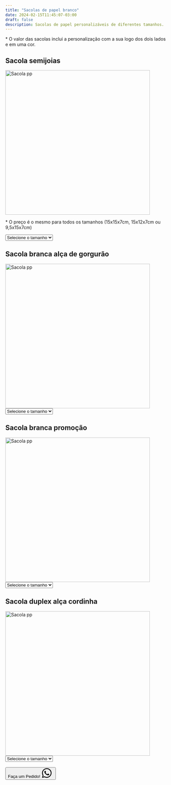 ```yaml
---
title: "Sacolas de papel branco"
date: 2024-02-15T11:45:07-03:00
draft: false
description: Sacolas de papel personalizáveis de diferentes tamanhos.
---
```


<p>* O valor das sacolas inclui a personalização com a sua logo dos dois lados e em uma cor.</p>

## Sacola semijoias

<img src="/img/products/semijoia.jpeg" alt="Sacola pp" title="Sacola pp" style="width: 450px; height: auto;">

<p>* O preço é o mesmo para todos os tamanhos (15x15x7cm, 15x12x7cm ou 9,5x15x7cm)</p>

<select id="tamanho1" onchange="mostrarPreco1()">
  <option value="" selected>Selecione o tamanho</option>
  <option value="pp">Alça cordinha</option>
  <option value="p">Alça de gorgurão</option>
</select>

<div id="preco1"></div>

<script>
  function mostrarPreco1() {
    var tamanhoSelecionado1 = document.getElementById("tamanho1").value;
    var preco1;

    switch (tamanhoSelecionado1) {
      case "pp":
        preco1 = "1000 unidades R$ 2,40<br>" +
                "500 unidades R$ 2,69<br>" +
                "300 unidades R$ 2,77<br>" +
                "200 unidades R$ 3,09";
        break;
      case "p":
        preco1 = "1000 unidades R$ 2,65<br>" +
                "500 unidades R$ 2,85<br>" +
                "300 unidades R$ 3,15<br>" +
                "200 unidades R$ 3,29";
        break;
      default:
        preco1 = "";
    }

    document.getElementById("preco1").innerHTML = preco1;
  }
</script>


## Sacola branca alça de gorgurão

<img src="/img/products/branca-gorgurao.jpeg" alt="Sacola pp" title="Sacola pp" style="width: 450px; height: auto;">

<select id="tamanho2" onchange="mostrarPreco2()">
  <option value="" selected>Selecione o tamanho</option>
  <option value="pp">PP (22x23x10cm)</option>
  <option value="p">P (32x23x10cm)</option>
  <option value="m">M (35x29x11cm)</option>
  <option value="g">G (42x35x12cm)</option>
</select>

<div id="preco2"></div>

<script>
  function mostrarPreco2() {
    var tamanhoSelecionado2 = document.getElementById("tamanho2").value;
    var preco2;

    switch (tamanhoSelecionado2) {
      case "pp":
        preco2 = "1000 unidades R$ 3,39<br>" +
                "500 unidades R$ 3,69<br>" +
                "300 unidades R$ 3,89<br>" +
                "200 unidades R$ 4,13";
        break;
      case "p":
        preco2 = "1000 unidades R$ 3,69<br>" +
                "500 unidades R$ 3,99<br>" +
                "300 unidades R$ 4,20<br>" +
                "200 unidades R$ 4,39";
        break;
      case "m":
        preco2 = "1000 unidades R$ 3,96<br>" +
                "500 unidades R$ 4,39<br>" +
                "300 unidades R$ 4,69<br>" +
                "200 unidades R$ 4,99";
        break;
      case "g":
        preco2 = "1000 unidades R$ 4,39<br>" +
                "500 unidades R$ 4,59<br>" +
                "300 unidades R$ 4,79<br>" +
                "200 unidades R$ 4,99";
        break;
      default:
        preco2 = "";
    }

    document.getElementById("preco2").innerHTML = preco2;
  }
</script>


## Sacola branca promoção

<img src="/img/products/kraft-branca.jpeg" alt="Sacola pp" title="Sacola pp" style="width: 450px; height: auto;">

<select id="tamanho3" onchange="mostrarPreco3()">
  <option value="" selected>Selecione o tamanho</option>
  <option value="p">P (18x23x11cm)</option>
  <option value="m">M (24x32x11,5cm)</option>
  <option value="g">G (30x31x19cm)</option>
</select>

<div id="preco3"></div>

<script>
  function mostrarPreco3() {
    var tamanhoSelecionado3 = document.getElementById("tamanho3").value;
    var preco3;

    switch (tamanhoSelecionado3) {
      case "p":
        preco3 = "1000 unidades R$ 1,57<br>" +
                "500 unidades R$ 1,67<br>" +
                "300 unidades R$ 1,77<br>" +
                "200 unidades R$ 1,97";
        break;
      case "m":
        preco3 = "1000 unidades R$ 1,65<br>" +
                "500 unidades R$ 1,75<br>" +
                "300 unidades R$ 1,85<br>" +
                "200 unidades R$ 2,05";
        break;
      case "g":
        preco3 = "1000 unidades R$ 1,75<br>" +
                "500 unidades R$ 1,85<br>" +
                "300 unidades R$ 1,95<br>" +
                "200 unidades R$ 2,15";
        break;
      default:
        preco3 = "";
    }

    document.getElementById("preco3").innerHTML = preco3;
  }
</script>


## Sacola duplex alça cordinha

<img src="/img/products/duplex-cordinha.jpeg" alt="Sacola pp" title="Sacola pp" style="width: 450px; height: auto;">

<select id="tamanho4" onchange="mostrarPreco4()">
  <option value="" selected>Selecione o tamanho</option>
  <option value="pp">PP (22x23x10cm)</option>
  <option value="p">P (32x23x10cm)</option>
  <option value="m">M (35x29x11cm)</option>
  <option value="g">G (42x35x12cm)</option>
</select>

<div id="preco4"></div>

<script>
  function mostrarPreco4() {
    var tamanhoSelecionado4 = document.getElementById("tamanho4").value;
    var preco4;

    switch (tamanhoSelecionado4) {
      case "pp":
        preco4 = "1000 unidades R$ 3,39<br>" +
                "500 unidades R$ 3,69<br>" +
                "300 unidades R$ 3,89<br>" +
                "200 unidades R$ 4,13";
        break;
      case "p":
        preco4 = "1000 unidades R$ 3,69<br>" +
                "500 unidades R$ 3,99<br>" +
                "300 unidades R$ 4,20<br>" +
                "200 unidades R$ 4,39";
        break;
      case "m":
        preco4 = "1000 unidades R$ 3,96<br>" +
                "500 unidades R$ 4,39<br>" +
                "300 unidades R$ 4,69<br>" +
                "200 unidades R$ 4,99";
        break;
      case "g":
        preco4 = "1000 unidades R$ 4,39<br>" +
                "500 unidades R$ 4,59<br>" +
                "300 unidades R$ 4,79<br>" +
                "200 unidades R$ 4,99";
        break;
      default:
        preco4 = "";
    }

    document.getElementById("preco4").innerHTML = preco4;
  }
</script>


<br>

<button id="whatsapp-button" class="bg-green-500 hover:bg-green-600 text-black font-semibold py-2 px-4 rounded flex">
  Faça um Pedido!<svg xmlns="http://www.w3.org/2000/svg" width="40" height="30" fill="currentColor" class="bi bi-whatsapp whatsapp-logo" viewBox="0 0 16 16">
    <path d="M13.601 2.326A7.85 7.85 0 0 0 7.994 0C3.627 0 .068 3.558.064 7.926c0 1.399.366 2.76 1.057 3.965L0 16l4.204-1.102a7.9 7.9 0 0 0 3.79.965h.004c4.368 0 7.926-3.558 7.93-7.93A7.9 7.9 0 0 0 13.6 2.326zM7.994 14.521a6.6 6.6 0 0 1-3.356-.92l-.24-.144-2.494.654.666-2.433-.156-.251a6.56 6.56 0 0 1-1.007-3.505c0-3.626 2.957-6.584 6.591-6.584a6.56 6.56 0 0 1 4.66 1.931 6.56 6.56 0 0 1 1.928 4.66c-.004 3.639-2.961 6.592-6.592 6.592m3.615-4.934c-.197-.099-1.17-.578-1.353-.646-.182-.065-.315-.099-.445.099-.133.197-.513.646-.627.775-.114.133-.232.148-.43.05-.197-.1-.836-.308-1.592-.985-.59-.525-.985-1.175-1.103-1.372-.114-.198-.011-.304.088-.403.087-.088.197-.232.296-.346.1-.114.133-.198.198-.33.065-.134.034-.248-.015-.347-.05-.099-.445-1.076-.612-1.47-.16-.389-.323-.335-.445-.34-.114-.007-.247-.007-.38-.007a.73.73 0 0 0-.529.247c-.182.198-.691.677-.691 1.654s.71 1.916.81 2.049c.098.133 1.394 2.132 3.383 2.992.47.205.84.326 1.129.418.475.152.904.129 1.246.08.38-.058 1.171-.48 1.338-.943.164-.464.164-.86.114-.943-.049-.084-.182-.133-.38-.232"/></svg>
</button>

<script>
  document.getElementById('whatsapp-button').addEventListener('click', function() {
      window.location.href = 'https://api.whatsapp.com/send?1=pt_BR&phone=5524999043166';
  });
</script>

